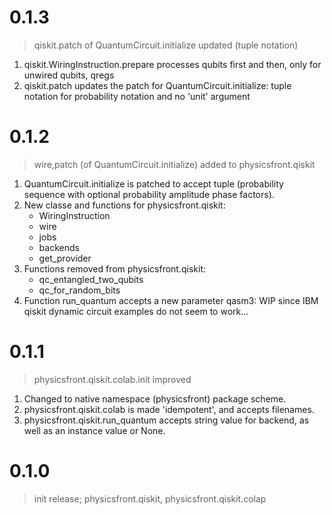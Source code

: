 # 0.1.3
> qiskit.patch of QuantumCircuit.initialize updated (tuple notation)

1. qiskit.WiringInstruction.prepare processes qubits first and then, only for
   unwired qubits, qregs
1. qiskit.patch updates the patch for QuantumCircuit.initialize: tuple
   notation for probability notation and no 'unit' argument

# 0.1.2
> wire,patch (of QuantumCircuit.initialize) added to physicsfront.qiskit

1. QuantumCircuit.initialize is patched to accept tuple (probability sequence
   with optional probability amplitude phase factors).
1. New classe and functions for physicsfront.qiskit:
   - WiringInstruction
   - wire
   - jobs
   - backends
   - get_provider
1. Functions removed from physicsfront.qiskit:
   - qc_entangled_two_qubits
   - qc_for_random_bits
1. Function run_quantum accepts a new parameter qasm3: WIP since IBM qiskit
   dynamic circuit examples do not seem to work...

# 0.1.1
> physicsfront.qiskit.colab.init improved

1. Changed to native namespace (physicsfront) package scheme.
1. physicsfront.qiskit.colab is made 'idempotent', and accepts filenames.
1. physicsfront.qiskit.run_quantum accepts string value for backend, as well
   as an instance value or None.

# 0.1.0
> init release; physicsfront.qiskit, physicsfront.qiskit.colap
